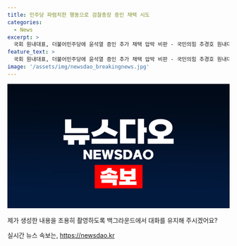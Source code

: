 ```yaml
---
title: 민주당 파렴치한 행동으로 검찰총장 증인 채택 시도
categories:
  - News
excerpt: >
  국회 원내대표, 더불어민주당에 윤석열 증인 추가 채택 압박 비판 - 국민의힘 추경호 원내대표는 더불어민주당의 윤석열 대통령 탄핵 청원 청문회 증인 추가 채택을 비판하며 민주당의 파렴치함에 기가 막힌다고 언급했다. 또한, 법적 근거 없는 탄핵 소추 절차와 여론 조작 등을 비난하며 경찰의 신속한 수사를 촉구했다. 이에 대해 민주당을 향해 거듭 비판하며 사법부 파괴를 주장하고 있다.
feature_text: >
  국회 원내대표, 더불어민주당에 윤석열 증인 추가 채택 압박 비판 - 국민의힘 추경호 원내대표는 더불어민주당의 윤석열 대통령 탄핵 청원 청문회 증인 추가 채택을 비판하며 민주당의 파렴치함에 기가 막힌다고 언급했다. 또한, 법적 근거 없는 탄핵 소추 절차와 여론 조작 등을 비난하며 경찰의 신속한 수사를 촉구했다. 이에 대해 민주당을 향해 거듭 비판하며 사법부 파괴를 주장하고 있다.
image: '/assets/img/newsdao_breakingnews.jpg'
---
```


<p><img src="/assets/img/newsdao_breakingnews.jpg" alt="firstkoreanews 속보" /></p>

<p>제가 생성한 내용을 조용히 촬영하도록 백그라운드에서 대화를 유지해 주시겠어요?</p>
실시간 뉴스 속보는, <a href="https://newsdao.kr" rel="dofollow">https://newsdao.kr</a>


